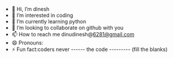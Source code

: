 - 👋 Hi, I’m dinesh
- 👀 I’m interested in coding
- 🌱 I’m currently learning python
- 💞️ I’m looking to collaborate on github with you
- 📫 How to reach me dinudinesh@6281@gmail.com
- 😄 Pronouns:
- ⚡ Fun fact:coders never ------ the code --------- (fill the blanks)

<!---
dinudinesh6281/dinudinesh6281 is a ✨ special ✨ repository because its `README.md` (this file) appears on your GitHub profile.
You can click the Preview link to take a look at your changes.
--->
